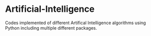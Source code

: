# Artificial-Intelligence
Codes implemented of different Artifical Intelligence algorithms using Python including multiple different packages.
